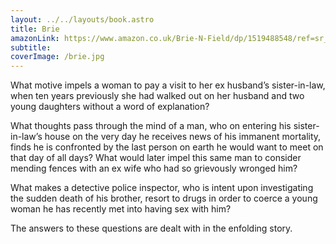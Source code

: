 ```yaml
---
layout: ../../layouts/book.astro
title: Brie
amazonLink: https://www.amazon.co.uk/Brie-N-Field/dp/1519488548/ref=sr_1_1?crid=356DQ60L7KH35&keywords=brie+a+n+field&qid=1671378100&sprefix=brie+a+n+field%2Caps%2C246&sr=8-1
subtitle:
coverImage: /brie.jpg
---
```


What motive impels a woman to pay a visit to her ex husband’s sister-in-law, when ten years previously she had walked out on her husband and two young daughters without a word of explanation?

What thoughts pass through the mind of a man, who on entering his sister-in-law’s house on the very day he receives news of his immanent mortality, finds he is confronted by the last person on earth he would want to meet on that day of all days? What would later impel this same man to consider mending fences with an ex wife who had so grievously wronged him?

What makes a detective police inspector, who is intent upon investigating the sudden death of his brother, resort to drugs in order to coerce a young woman he has recently met into having sex with him?

The answers to these questions are dealt with in the enfolding story.
